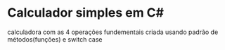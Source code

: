 # Calculador simples em C#
 calculadora com as 4 operações fundementais criada usando padrão de métodos(funções) e switch case
